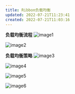 ```yaml
---
title: Ribbon负载均衡
updated: 2022-07-21T11:23:41
created: 2022-07-21T11:03:16
---
```


**负载均衡流程**
![image1](../../../resources/0ffcd39f7eac4000ad694fa56eaee039.png)

![image2](../../../resources/25e60231a60c4474be1c36ca56b13ce6.png)

**负载均衡策略**
![image3](../../../resources/c2b5bb2a97fa47b6bd8dfdc485f33e39.png)

![image4](../../../resources/3358d577f85b4e3ab9819d60ad066141.png)

![image5](../../../resources/093f0dafd4074aaabe5dce8a8aa4764a.png)

![image6](../../../resources/6344b0cc874c4f82a9b7909d495dfefd.png)

